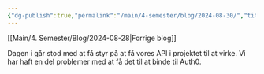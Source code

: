 ```yaml
---
{"dg-publish":true,"permalink":"/main/4-semester/blog/2024-08-30/","title":"Fre. d. 30. Aug","hide":true,"tags":["Systemudvikling","Projektarbejde","Programmering","Microservices"],"created":"2024-08-30T06:33:16.030+02:00"}
---
```


[[Main/4. Semester/Blog/2024-08-28\|Forrige blog]]

Dagen i går stod med at få styr på at få vores API i projektet til at virke. Vi
har haft en del problemer med at få det til at binde til Auth0.
